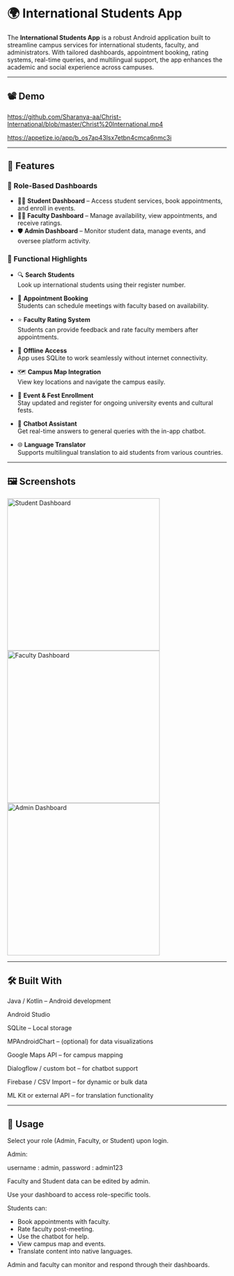 # 🌍 International Students App

The **International Students App** is a robust Android application built to streamline campus services for international students, faculty, and administrators. With tailored dashboards, appointment booking, rating systems, real-time queries, and multilingual support, the app enhances the academic and social experience across campuses.

---

## 📽️ Demo

https://github.com/Sharanya-aa/Christ-International/blob/master/Christ%20International.mp4

https://appetize.io/app/b_os7ap43lsx7etbn4cmca6nmc3i

---

## 🚀 Features

### 👤 Role-Based Dashboards

- 👨‍🎓 **Student Dashboard** – Access student services, book appointments, and enroll in events.
- 👩‍🏫 **Faculty Dashboard** – Manage availability, view appointments, and receive ratings.
- 🛡️ **Admin Dashboard** – Monitor student data, manage events, and oversee platform activity.

### 🔧 Functional Highlights

- 🔍 **Search Students**  
  Look up international students using their register number.

- 📅 **Appointment Booking**  
  Students can schedule meetings with faculty based on availability.

- ⭐ **Faculty Rating System**  
  Students can provide feedback and rate faculty members after appointments.

- 🧠 **Offline Access**  
  App uses SQLite to work seamlessly without internet connectivity.

- 🗺️ **Campus Map Integration**  
  View key locations and navigate the campus easily.

- 🎉 **Event & Fest Enrollment**  
  Stay updated and register for ongoing university events and cultural fests.

- 💬 **Chatbot Assistant**  
  Get real-time answers to general queries with the in-app chatbot.

- 🌐 **Language Translator**  
  Supports multilingual translation to aid students from various countries.

---

## 🖼️ Screenshots



<img src="Screenshots/Student_Dashboard.jpg" alt="Student Dashboard" width="350"/>
<img src="Screenshots/Faculty_Dashboard.jpg" alt="Faculty Dashboard" width="350"/>
<img src="Screenshots/Admin_Dashboard.jpg" alt="Admin Dashboard" width="350"/>


---

## 🛠️ Built With

Java / Kotlin – Android development

Android Studio

SQLite – Local storage

MPAndroidChart – (optional) for data visualizations

Google Maps API – for campus mapping

Dialogflow / custom bot – for chatbot support

Firebase / CSV Import – for dynamic or bulk data

ML Kit or external API – for translation functionality

---

## 📄 Usage
Select your role (Admin, Faculty, or Student) upon login.

Admin:

username : admin,
password : admin123

Faculty and Student data can be edited by admin.

Use your dashboard to access role-specific tools.

Students can:

- Book appointments with faculty.
- Rate faculty post-meeting.
- Use the chatbot for help.
- View campus map and events.
- Translate content into native languages.

Admin and faculty can monitor and respond through their dashboards.






